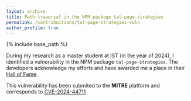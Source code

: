 ```yaml
---
layout: archive
title: Path-traversal in the NPM package tal-page-strategies
permalink: /contribuitions/tal-page-strategies-vuln
author_profile: true
---
```


{% include base_path %}

During my research as a master student at IST (in the year of 2024), I identified a vulnerability in the NPM package `tal-page-strategies`. The developers acknowledge my efforts and have awarded me a place in their [Hall of Fame](https://www.bbc.com/backstage/security-disclosure-policy/acknowledgements/).

This vulnerability has been submited to the **MITRE** platform and corresponds to [CVE-2024-44711](https://www.cve.org/CVERecord?id=CVE-2024-44711)

